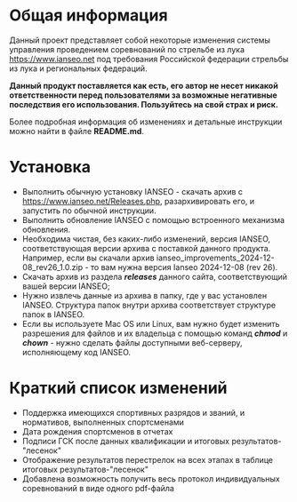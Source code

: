 # Общая информация

Данный проект представляет собой некоторые изменения системы управления проведением соревнований
по стрельбе из лука https://www.ianseo.net под требования Российской федерации стрельбы из лука и 
региональных федераций.

**Данный продукт поставляется как есть, его автор не несет никакой ответственности перед пользователями
за возможные негативные последствия его использования. Пользуйтесь на свой страх и риск.**

Более подробная информация об изменениях и детальные инструкции можно найти в файле **README.md**.

# Установка
* Выполнить обычную установку IANSEO - скачать архив с https://www.ianseo.net/Releases.php, разархивировать его, и запустить по обычной инструкции.
* Выполнить обновление IANSEO с помощью встроенного механизма обновления.
* Необходима чистая, без каких-либо изменений, версия IANSEO, соответствующая версии архива с поставкой данного продукта. 
Например, если вы скачали архив ianseo_improvements_2024-12-08_rev26_1.0.zip - то вам нужна версия Ianseo 2024-12-08 (rev 26).
* Скачать архив из раздела ***releases*** данного сайта, соответствующий вашей версии IANSEO;
* Нужно извлечь данные из архива в папку, где у вас установлен IANSEO. 
Структура папок внутри архива соответствует структуре папок в IANSEO.
* Если вы используете Mac OS или Linux, вам нужно будет изменить разрешения для файлов и их владельца с помощью
команд ***chmod*** и ***chown*** - нужно сделать файлы доступными веб-серверу, исполняющему код IANSEO.

# Краткий список изменений
* Поддержка имеющихся спортивных разрядов и званий, и нормативов, выполненных спортсменами
* Дата рождения спортсменов в отчетах
* Подписи ГСК после данных квалификации и итоговых результатов-"лесенок"
* Отображение результатов перестрелок на всех этапах в таблице итоговых результатов-"лесенок"
* Добавлена возможность получить весь протокол индивидуальных соревнований в виде одного pdf-файла